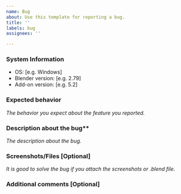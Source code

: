 ```yaml
---
name: Bug
about: Use this template for reporting a bug.
title: ''
labels: bug
assignees: ''

---
```


### System Information
  
* OS: [e.g. Windows]
* Blender version: [e.g. 2.79]
* Add-on version: [e.g. 5.2]

### Expected behavior

*The behavior you expect about the feature you reported.*

### Description about the bug**

*The description about the bug.*

### Screenshots/Files [Optional]  

*It is good to solve the bug if you attach the screenshots or .blend file.*

### Additional comments [Optional]
